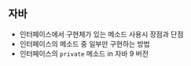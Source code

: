 ## 자바
* 인터페이스에서 구현체가 있는 메소드 사용시 장점과 단점
* 인터페이스의 메소드 중 일부만 구현하는 방법
* 인터페이스의 `private` 메소드 in 자바 9 버전
